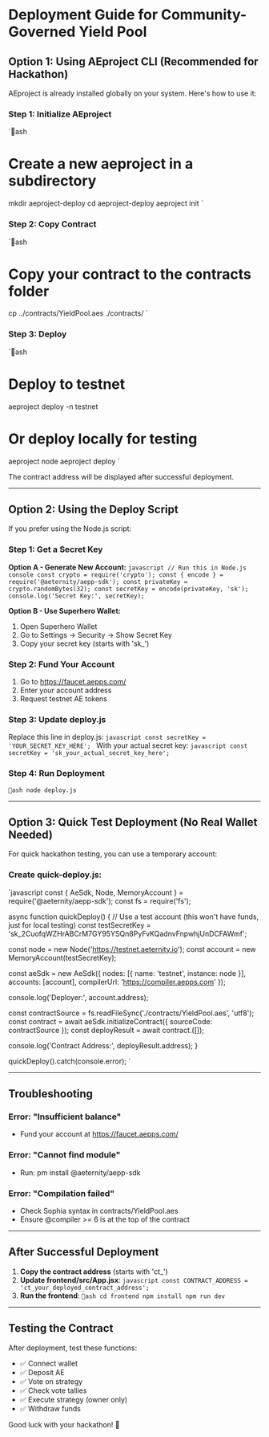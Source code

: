 # Deployment Guide for Community-Governed Yield Pool

## Option 1: Using AEproject CLI (Recommended for Hackathon)

AEproject is already installed globally on your system. Here's how to use it:

### Step 1: Initialize AEproject
`ash
# Create a new aeproject in a subdirectory
mkdir aeproject-deploy
cd aeproject-deploy
aeproject init
`

### Step 2: Copy Contract
`ash
# Copy your contract to the contracts folder
cp ../contracts/YieldPool.aes ./contracts/
`

### Step 3: Deploy
`ash
# Deploy to testnet
aeproject deploy -n testnet

# Or deploy locally for testing
aeproject node
aeproject deploy
`

The contract address will be displayed after successful deployment.

---

## Option 2: Using the Deploy Script

If you prefer using the Node.js script:

### Step 1: Get a Secret Key

**Option A - Generate New Account:**
`javascript
// Run this in Node.js console
const crypto = require('crypto');
const { encode } = require('@aeternity/aepp-sdk');
const privateKey = crypto.randomBytes(32);
const secretKey = encode(privateKey, 'sk');
console.log('Secret Key:', secretKey);
`

**Option B - Use Superhero Wallet:**
1. Open Superhero Wallet
2. Go to Settings → Security → Show Secret Key
3. Copy your secret key (starts with 'sk_')

### Step 2: Fund Your Account
1. Go to https://faucet.aepps.com/
2. Enter your account address
3. Request testnet AE tokens

### Step 3: Update deploy.js
Replace this line in deploy.js:
`javascript
const secretKey = 'YOUR_SECRET_KEY_HERE';
`
With your actual secret key:
`javascript
const secretKey = 'sk_your_actual_secret_key_here';
`

### Step 4: Run Deployment
`ash
node deploy.js
`

---

## Option 3: Quick Test Deployment (No Real Wallet Needed)

For quick hackathon testing, you can use a temporary account:

### Create quick-deploy.js:
`javascript
const { AeSdk, Node, MemoryAccount } = require('@aeternity/aepp-sdk');
const fs = require('fs');

async function quickDeploy() {
  // Use a test account (this won't have funds, just for local testing)
  const testSecretKey = 'sk_2CuofqWZHrABCrM7GY95YSQn8PyFvKQadnvFnpwhjUnDCFAWmf';
  
  const node = new Node('https://testnet.aeternity.io');
  const account = new MemoryAccount(testSecretKey);
  
  const aeSdk = new AeSdk({
    nodes: [{ name: 'testnet', instance: node }],
    accounts: [account],
    compilerUrl: 'https://compiler.aepps.com'
  });

  console.log('Deployer:', account.address);
  
  const contractSource = fs.readFileSync('./contracts/YieldPool.aes', 'utf8');
  const contract = await aeSdk.initializeContract({ sourceCode: contractSource });
  const deployResult = await contract.([]);
  
  console.log('Contract Address:', deployResult.address);
}

quickDeploy().catch(console.error);
`

---

## Troubleshooting

### Error: "Insufficient balance"
- Fund your account at https://faucet.aepps.com/

### Error: "Cannot find module"
- Run: 
pm install @aeternity/aepp-sdk

### Error: "Compilation failed"
- Check Sophia syntax in contracts/YieldPool.aes
- Ensure @compiler >= 6 is at the top of the contract

---

## After Successful Deployment

1. **Copy the contract address** (starts with 'ct_')
2. **Update frontend/src/App.jsx**:
   `javascript
   const CONTRACT_ADDRESS = 'ct_your_deployed_contract_address';
   `
3. **Run the frontend**:
   `ash
   cd frontend
   npm install
   npm run dev
   `

---

## Testing the Contract

After deployment, test these functions:
- ✅ Connect wallet
- ✅ Deposit AE
- ✅ Vote on strategy
- ✅ Check vote tallies
- ✅ Execute strategy (owner only)
- ✅ Withdraw funds

Good luck with your hackathon! 🚀
